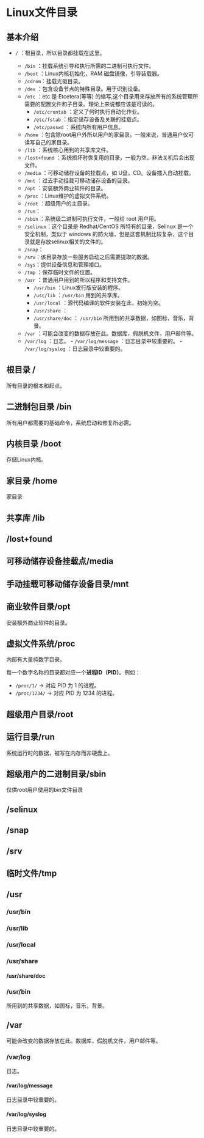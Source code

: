 # Linux文件目录

## 基本介绍

-  ` / ` ：根目录，所以目录都挂载在这里。

	-  ` /bin ` ：挂载系统引导和执行所需的二进制可执行文件。
	-  ` /boot ` ：Linux内核初始化，RAM 磁盘镜像，引导装载器。
	-  `/cdrom`：挂载光驱目录。
	-  ` /dev ` ：包含设备节点的特殊目录。用于识别设备。
	-  ` /etc ` ：etc 是 Etcetera(等等) 的缩写,这个目录用来存放所有的系统管理所需要的配置文件和子目录。理论上来说都应该是可读的。
		-  ` /etc/crontab ` ：定义了何时执行自动化作业。
		-  ` /etc/fstab ` ：指定储存设备及关联的挂载点。
		-  ` /etc/passwd ` ：系统内所有用户信息。
	-  ` /home ` ：包含除root用户外所以用户的家目录。一般来说，普通用户仅可读写自己的家目录。
	-  ` /lib ` ：系统核心用到的共享库文件。
	-  ` /lost+found ` ：系统损坏时恢复用的目录，一般为空。非法关机后会出现文件。
	-  ` /media ` ：可移动储存设备的挂载点，如 U盘，CD。设备插入自动挂载。
	-  ` /mnt ` ：过去手动挂载可移动储存设备的目录。
	-  ` /opt ` ：安装额外商业软件的目录。
	-  ` /proc ` ：Linux维护的虚拟文件系统。
	-  ` /root ` ：超级用户的主目录。
	-  `/run`：
	-  ` /sbin ` ：系统级二进制可执行文件，一般给 root 用户用。
	-  ` /selinux `：这个目录是 Redhat/CentOS 所特有的目录，Selinux 是一个安全机制，类似于 windows 的防火墙，但是这套机制比较复杂，这个目录就是存放selinux相关的文件的。
	-  `/snap`：
	-  ` /srv `：该目录存放一些服务启动之后需要提取的数据。
	-  ` /sys `：提供设备信息和管理接口。
	-  ` /tmp ` ：保存临时文件的位置。
	-  ` /usr ` ：普通用户用到的所以程序和支持文件。
		-  ` /usr/bin ` ：Linux发行版安装的程序。
		-  ` /usr/lib ` ：` /usr/bin ` 用到的共享库。
		-  ` /usr/local ` ：源代码编译的软件安装在此，初始为空。
		-  ` /usr/share ` ：
		  -  ` /usr/share/doc ` ： ` /usr/bin ` 所用到的共享数据，如图标，音乐，背景。
	-  ` /var ` ：可能会改变的数据存放在此。数据库，假脱机文件，用户邮件等。
	  -  ` /var/log ` ：日志。
	  	-  ` /var/log/message ` ：日志目录中较重要的。
	  	-  ` /var/log/syslog ` ：日志目录中较重要的。


## 根目录 /

所有目录的根本和起点。

## 二进制包目录 /bin

所有用户都需要的基础命令，系统启动和修复所必需。

## 内核目录 /boot

存储Linux内核。



## 家目录 /home

家目录

## 共享库 /lib



## /lost+found









## 可移动储存设备挂载点/media









## 手动挂载可移动储存设备目录/mnt









## 商业软件目录/opt

安装额外商业软件的目录。





## 虚拟文件系统/proc

内部有大量纯数字目录。

每一个数字名称的目录都对应一个**进程ID（PID）**。例如：

- `/proc/1/` -> 对应 PID 为 1 的进程。
- `/proc/1234/` -> 对应 PID 为 1234 的进程。





## 超级用户目录/root



## 运行目录/run

系统运行时的数据，被写在内存而非硬盘上。





## 超级用户的二进制目录/sbin

仅供root用户使用的bin文件目录







## /selinux



## /snap





## /srv







## 临时文件/tmp









## /usr



### /usr/bin



### /usr/lib



### /usr/local



### /usr/share

#### /usr/share/doc

### /usr/bin

所用到的共享数据，如图标，音乐，背景。

## /var

可能会改变的数据存放在此。数据库，假脱机文件，用户邮件等。

### /var/log

日志。



#### /var/log/message

日志目录中较重要的。

#### /var/log/syslog

日志目录中较重要的。





























